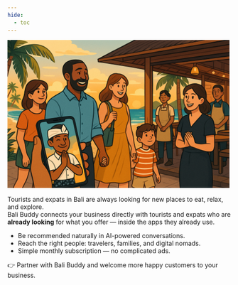 ```yaml
---
hide:
  - toc
---
```


<img src="assets/logos/businesses_logo.png" alt="Bali Buddy Logo" width="500">


Tourists and expats in Bali are always looking for new places to eat, relax, and explore.  
Bali Buddy connects your business directly with tourists and expats who are **already looking** for what you offer — inside the apps they already use.

- Be recommended naturally in AI-powered conversations.  
- Reach the right people: travelers, families, and digital nomads.
- Simple monthly subscription — no complicated ads.

👉 Partner with Bali Buddy and welcome more happy customers to your business.  
